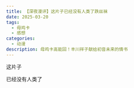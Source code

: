 ```yaml
---
title: 【深夜漫评】这片子已经没有人类了跌丝袜
date: 2025-03-20
tags:
  - 母鸡卡
  - 感想
categories:
  - 动漫
description: 母鸡卡高能回！丰川祥子献给初音未来的情书
---
```

这片子

已经没有人类了
